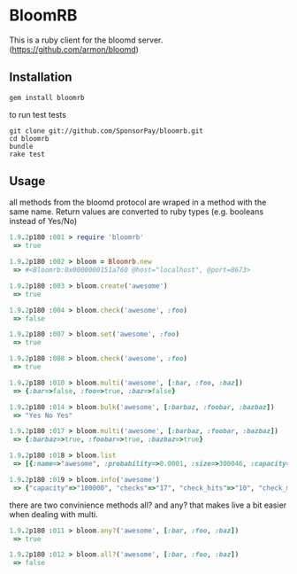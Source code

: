 BloomRB
=======

This is a ruby client for the bloomd server. (https://github.com/armon/bloomd)

Installation
------------

``` ruby
gem install bloomrb
```

to run test tests

```
git clone git://github.com/SponsorPay/bloomrb.git
cd bloomrb
bundle
rake test
```

Usage
-----

all methods from the bloomd protocol are wraped in a method with the same name. Return values are converted to ruby types (e.g. booleans instead of Yes/No)

``` ruby
1.9.2p180 :001 > require 'bloomrb'
 => true 

1.9.2p180 :002 > bloom = Bloomrb.new
 => #<Bloomrb:0x0000000151a760 @host="localhost", @port=8673> 

1.9.2p180 :003 > bloom.create('awesome')
 => true 

1.9.2p180 :004 > bloom.check('awesome', :foo)
 => false 

1.9.2p180 :007 > bloom.set('awesome', :foo)
 => true 

1.9.2p180 :008 > bloom.check('awesome', :foo)
 => true 

1.9.2p180 :010 > bloom.multi('awesome', [:bar, :foo, :baz])
 => {:bar=>false, :foo=>true, :baz=>false} 

1.9.2p180 :014 > bloom.bulk('awesome', [:barbaz, :foobar, :bazbaz])
 => "Yes No Yes" 

1.9.2p180 :017 > bloom.multi('awesome', [:barbaz, :foobar, :bazbaz])
 => {:barbaz=>true, :foobar=>true, :bazbaz=>true} 

1.9.2p180 :018 > bloom.list
 => [{:name=>"awesome", :probability=>0.0001, :size=>300046, :capacity=>100000, :items=>6}] 

1.9.2p180 :019 > bloom.info('awesome')
 => {"capacity"=>"100000", "checks"=>"17", "check_hits"=>"10", "check_misses"=>"7", "page_ins"=>"0", "page_outs"=>"0", "probability"=>"0.000100", "sets"=>"7", "set_hits"=>"6", "set_misses"=>"1", "size"=>"6", "storage"=>"300046"} 
```

there are two convinience methods all? and any? that makes live a bit easier when dealing with multi.

``` ruby
1.9.2p180 :011 > bloom.any?('awesome', [:bar, :foo, :baz])
 => true 

1.9.2p180 :012 > bloom.all?('awesome', [:bar, :foo, :baz])
 => false 
```

